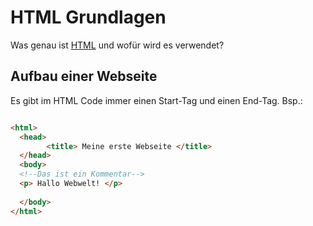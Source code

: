# HTML Grundlagen

Was genau ist [HTML](https://de.wikipedia.org/wiki/Hypertext_Markup_Language) und wofür wird es verwendet? 

## Aufbau einer Webseite

Es gibt im HTML Code immer einen Start-Tag und einen End-Tag. 
Bsp.: 

```html run

<html>
  <head>
        <title> Meine erste Webseite </title>
  </head>
  <body>
  <!--Das ist ein Kommentar-->
  <p> Hallo Webwelt! </p>
  
  </body>
</html>
```
